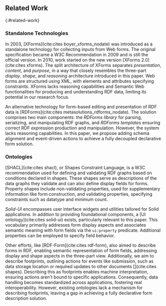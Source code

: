 ## Related Work
{:#related-work}

### Standalone Technologies

In 2003, [XForms](cite:cites boyer_xforms_nodate) was introduced as a standalone technology for collecting inputs from Web forms.
The original specification became a W3C Recommendation in 2009 and is still the official version.
In 2010, work started on the new version [XForms 2.0](cite:cites xforms).
The split architecture of XForms separates _presentation_, _content_, and _purpose_, in a way that closely resembles the three-part _display_, _shape_, and _reasoning_ architecture introduced in this paper.
Web forms are structured using XML, with elements and attributes specifying constraints.
XForms lacks reasoning capabilities and Semantic Web functionalities for producing and understanding RDF data, limiting its potential in our research focus.

An alternative technology for form-based editing and presentation of RDF data is [RDForms](cite:cites metasolutions_rdforms_nodate).
The solution comprises two main components: the *RDForms library* for parsing, serializing, and manipulating RDF graphs, and *RDForms templates* ensuring correct RDF expression production and manipulation. However, the system lacks reasoning capabilities.
In this paper, we propose adding schema alignment and event-driven actions to achieve a fully decoupled declarative form solution.


### Ontologies

[SHACL](cite:cites shacl), or Shapes Constraint Language, is a W3C recommendation used for defining and validating RDF graphs based on conditions declared in shapes.
These shapes serve as descriptions of the data graphs they validate and can also define display fields for forms.
Property shapes include non-validating properties, used for supplementary information like form construction, and validating properties, specifying constraints such as datatype and minimum count.

_Solid-UI_ encompasses user interface widgets and utilities tailored for Solid applications.
In addition to providing foundational components, a [UI ontology](cite:cites solid-ui) exists, particularly relevant to this paper. 
This vocabulary primarily addresses form display aspects and associates semantic meaning with form fields via the `ui:property` predicate. 
Additional properties can be employed to specify field behavior.

Other efforts, like [RDF-Form](cite:cites rdf-form), also aimed to describe forms in RDF, enabling semantic representation of form fields, addressing display and shape aspects in the three-part view.
Additionally, we aim to describe footprints, outlining actions for events like submission, such as data storage location or required updates to other documents [](cite:cites shapes).
Describing this as footprints enables machine interpretation, ensuring actions aren't bound to specific applications.
Consequently, data handling becomes standardized across applications, fostering real interoperability.
However, existing ontologies lack a mechanism for describing footprints, leaving a gap in achieving a fully declarative form description solution.
